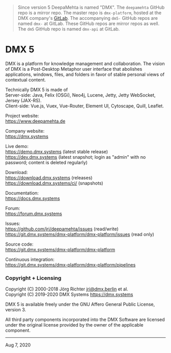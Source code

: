 > Since version 5 DeepaMehta is named "DMX". The `deepamehta` GitHub repo is a mirror repo. The master repo is `dmx-platform`, hosted at the DMX company's [GitLab](https://git.dmx.systems/dmx-platform/dmx-platform). The accompanying `dm5-` GitHub repos are named `dmx-` at GitLab. These GitHub repos are mirror repos as well. The `dm5` GitHub repo is named `dmx-api` at GitLab.


DMX 5
=====

DMX is a platform for knowledge management and collaboration. The vision of DMX is a Post-Desktop Metaphor user interface that abolishes applications, windows, files, and folders in favor of stable personal views of contextual content.

Technically DMX 5 is made of  
Server-side: Java, Felix (OSGi), Neo4j, Lucene, Jetty, Jetty WebSocket, Jersey (JAX-RS).  
Client-side: Vue.js, Vuex, Vue-Router, Element UI, Cytoscape, Quill, Leaflet.

Project website:  
<https://www.deepamehta.de>

Company website:  
<https://dmx.systems>

Live demo:  
<https://demo.dmx.systems> (latest stable release)  
<https://dev.dmx.systems> (latest snapshot; login as "admin" with no password; content is deleted regularly)

Download:  
<https://download.dmx.systems> (releases)  
<https://download.dmx.systems/ci/> (snapshots)

Documentation:  
<https://docs.dmx.systems>

Forum:  
<https://forum.dmx.systems>

Issues:  
<https://github.com/jri/deepamehta/issues> (read/write)  
<https://git.dmx.systems/dmx-platform/dmx-platform/issues> (read only)

Source code:  
<https://git.dmx.systems/dmx-platform/dmx-platform>

Continuous integration:  
<https://git.dmx.systems/dmx-platform/dmx-platform/pipelines>


### Copyright + Licensing

Copyright (C) 2000-2018 Jörg Richter <jri@dmx.berlin> et al.  
Copyright (C) 2019-2020 DMX Systems <https://dmx.systems>

DMX 5 is available freely under the GNU Affero General Public License, version 3.

All third party components incorporated into the DMX Software are licensed under the original license provided by the owner of the applicable component.


------------
Aug 7, 2020
